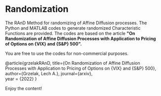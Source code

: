 # Randomization
The RAnD Method for randomizing of Affine Diffusion processes. The Python and MATLAB codes to generate randomized Characteristic Functions are provided.
The codes are based on the article **"On Randomization of Affine Diffusion Processes with Application to Pricing of Options on {VIX} and {S&P} 500".** 

You are free to use the codes for non-commercial purposes.

@article{grzelakRAnD,
  title={On Randomization of Affine Diffusion Processes with Application to Pricing of Options on {VIX} and {S&P} 500},
  author={Grzelak, Lech A.},
  journal={arxiv},  
  year = {2022}
}

Enjoy the content!
